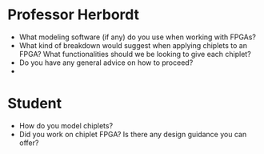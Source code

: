 # Professor Herbordt
- What modeling software (if any) do you use when working with FPGAs?
- What kind of breakdown would suggest when applying chiplets to an FPGA? What functionalities should we be looking to give each chiplet?
- Do you have any general advice on how to proceed?
- 

# Student
- How do you model chiplets?
- Did you work on chiplet FPGA? Is there any design guidance you can offer?
